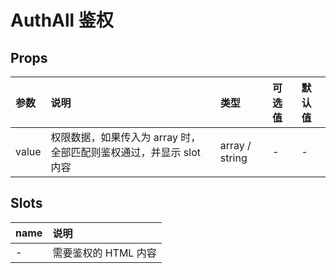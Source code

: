 # AuthAll 鉴权

## Props

| 参数	| 说明																	| 类型			| 可选值| 默认值|
| :----	| :------------------------------------------------------------------	| :-------------| :-----| :-----|
| value	| 权限数据，如果传入为 array 时，全部匹配则鉴权通过，并显示 slot 内容	| array / string| -		| -		|

## Slots

| name | 说明                 |
| :--- | :------------------- |
| -    | 需要鉴权的 HTML 内容 |